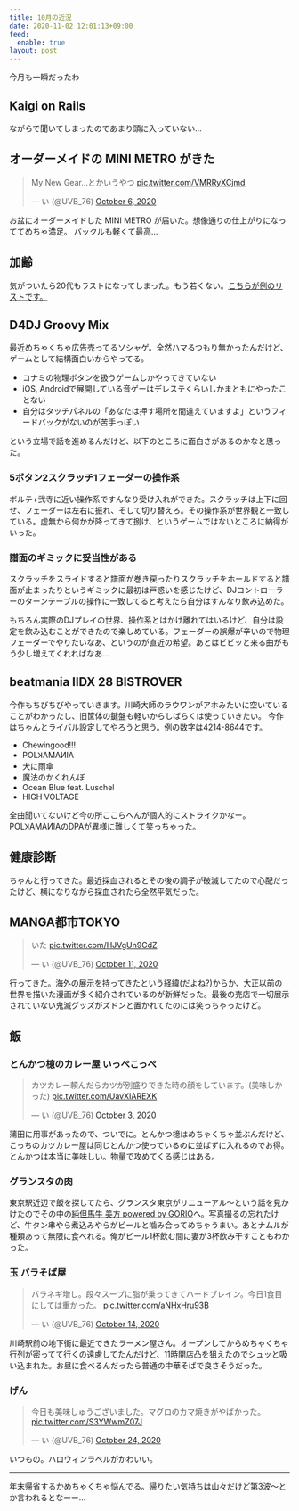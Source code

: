 ```yaml
---
title: 10月の近況
date: 2020-11-02 12:01:13+09:00
feed:
  enable: true
layout: post
---
```


今月も一瞬だったわ

## Kaigi on Rails
ながらで聞いてしまったのであまり頭に入っていない…

## オーダーメイドの MINI METRO がきた

<blockquote class="twitter-tweet"><p lang="ja" dir="ltr">My New Gear…とかいうやつ <a href="https://t.co/VMRRyXCjmd">pic.twitter.com/VMRRyXCjmd</a></p>&mdash; い (@UVB_76) <a href="https://twitter.com/UVB_76/status/1313443293137567745?ref_src=twsrc%5Etfw">October 6, 2020</a></blockquote> <script async src="https://platform.twitter.com/widgets.js" charset="utf-8"></script>

お盆にオーダーメイドした MINI METRO が届いた。想像通りの仕上がりになっててめちゃ満足。 バックルも軽くて最高…

## 加齢

気がついたら20代もラストになってしまった。もう若くない。[こちらが例のリストです。](https://www.amazon.jp/hz/wishlist/ls/3LQKVN9PSL1S4?ref_=wl_share)

## D4DJ Groovy Mix

最近めちゃくちゃ広告売ってるソシャゲ。全然ハマるつもり無かったんだけど、ゲームとして結構面白いからやってる。

- コナミの物理ボタンを扱うゲームしかやってきていない
- iOS, Androidで展開している音ゲーはデレステくらいしかまともにやったことない
- 自分はタッチパネルの「あなたは押す場所を間違えていますよ」というフィードバックがないのが苦手っぽい

という立場で話を進めるんだけど、以下のところに面白さがあるのかなと思った。

### 5ボタン2スクラッチ1フェーダーの操作系

ボルテ+弐寺に近い操作系ですんなり受け入れができた。スクラッチは上下に回せ、フェーダーは左右に振れ、そして切り替えろ。その操作系が世界観と一致している。虚無から何かが降ってきて捌け、というゲームではないところに納得がいった。

### 譜面のギミックに妥当性がある

スクラッチをスライドすると譜面が巻き戻ったりスクラッチをホールドすると譜面が止まったりというギミックに最初は戸惑いを感じたけど、DJコントローラーのターンテーブルの操作に一致してると考えたら自分はすんなり飲み込めた。

もちろん実際のDJプレイの世界、操作系とはかけ離れてはいるけど、自分は設定を飲み込むことができたので楽しめている。フェーダーの誤爆が辛いので物理フェーダーでやりたいなあ、というのが直近の希望。あとはビビッと来る曲がもう少し増えてくれればなあ…

## beatmania IIDX 28 BISTROVER

今作もちびちびやっていきます。川崎大師のラウワンがアホみたいに空いていることがわかったし、旧筐体の鍵盤も軽いからしばらくは使っていきたい。 今作はちゃんとライバル設定してやろうと思う。例の数字は4214-8644です。

- Chewingood!!!
- POLꞰAMAИIA
- 犬に雨傘
- 魔法のかくれんぼ
- Ocean Blue feat. Luschel
- HIGH VOLTAGE

全曲聞いてないけど今の所ここらへんが個人的にストライクかなー。POLꞰAMAИIAのDPAが異様に難しくて笑っちゃった。

## 健康診断

ちゃんと行ってきた。最近採血されるとその後の調子が破滅してたので心配だったけど、横になりながら採血されたら全然平気だった。

## MANGA都市TOKYO

<blockquote class="twitter-tweet"><p lang="ja" dir="ltr">いた <a href="https://t.co/HJVgUn9CdZ">pic.twitter.com/HJVgUn9CdZ</a></p>&mdash; い (@UVB_76) <a href="https://twitter.com/UVB_76/status/1315216871126228992?ref_src=twsrc%5Etfw">October 11, 2020</a></blockquote> <script async src="https://platform.twitter.com/widgets.js" charset="utf-8"></script>

行ってきた。海外の展示を持ってきたという経緯(だよね?)からか、大正以前の世界を描いた漫画が多く紹介されているのが新鮮だった。最後の売店で一切展示されていない鬼滅グッズがズドンと置かれてたのには笑っちゃったけど。

## 飯

### とんかつ檍のカレー屋 いっぺこっぺ

<blockquote class="twitter-tweet"><p lang="ja" dir="ltr">カツカレー頼んだらカツが別盛りできた時の顔をしています。(美味しかった) <a href="https://t.co/UavXIAREXK">pic.twitter.com/UavXIAREXK</a></p>&mdash; い (@UVB_76) <a href="https://twitter.com/UVB_76/status/1312327859835338752?ref_src=twsrc%5Etfw">October 3, 2020</a></blockquote> <script async src="https://platform.twitter.com/widgets.js" charset="utf-8"></script>

蒲田に用事があったので、ついでに。とんかつ檍はめちゃくちゃ並ぶんだけど、こっちのカツカレー屋は同じとんかつ使っているのに並ばずに入れるのでお得。とんかつは本当に美味しい。物量で攻めてくる感じはある。


### グランスタの肉

東京駅近辺で飯を探してたら、グランスタ東京がリニューアル〜という話を見かけたのでその中の[純但馬牛 美方 powered by GORIO](https://mikatatokyo.jp/)へ。写真撮るの忘れたけど、牛タン串やら煮込みやらがビールと噛み合ってめちゃうまい。あとナムルが種類あって無限に食べれる。俺がビール1杯飲む間に妻が3杯飲み干すこともわかった。

### 玉 バラそば屋

<blockquote class="twitter-tweet"><p lang="ja" dir="ltr">バラネギ増し。段々スープに脂が乗ってきてハードブレイン。今日1食目にしては重かった。 <a href="https://t.co/aNHxHru93B">pic.twitter.com/aNHxHru93B</a></p>&mdash; い (@UVB_76) <a href="https://twitter.com/UVB_76/status/1316240986738061313?ref_src=twsrc%5Etfw">October 14, 2020</a></blockquote> <script async src="https://platform.twitter.com/widgets.js" charset="utf-8"></script>

川崎駅前の地下街に最近できたラーメン屋さん。オープンしてからめちゃくちゃ行列が密ってて行くの遠慮してたんだけど、11時開店凸を狙えたのでシュッと吸い込まれた。お昼に食べるんだったら普通の中華そばで良さそうだった。

### げん

<blockquote class="twitter-tweet"><p lang="ja" dir="ltr">今日も美味しゅうございました。マグロのカマ焼きがやばかった。 <a href="https://t.co/S3YWwmZ07J">pic.twitter.com/S3YWwmZ07J</a></p>&mdash; い (@UVB_76) <a href="https://twitter.com/UVB_76/status/1320027429444833281?ref_src=twsrc%5Etfw">October 24, 2020</a></blockquote> <script async src="https://platform.twitter.com/widgets.js" charset="utf-8"></script>

いつもの。ハロウィンラベルがかわいい。

----------

年末帰省するかめちゃくちゃ悩んでる。帰りたい気持ちは山々だけど第3波〜とか言われるとなーー…
